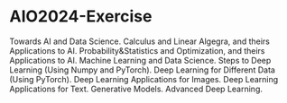 # AIO2024-Exercise
Towards AI and Data Science. Calculus and Linear Algegra, and theirs Applications to AI. Probability&Statistics and Optimization, and theirs Applications to AI. Machine Learning and Data Science. Steps to Deep Learning (Using Numpy and PyTorch). Deep Learning for Different Data (Using PyTorch). Deep Learning Applications for Images. Deep Learning Applications for Text. Generative Models. Advanced Deep Learning.
